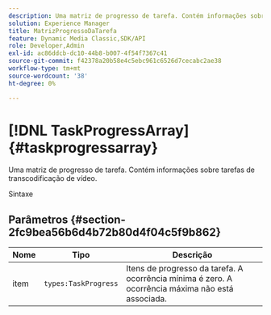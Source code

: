 ```yaml
---
description: Uma matriz de progresso de tarefa. Contém informações sobre tarefas de transcodificação de vídeo.
solution: Experience Manager
title: MatrizProgressoDaTarefa
feature: Dynamic Media Classic,SDK/API
role: Developer,Admin
exl-id: ac86ddcb-dc10-44b8-b007-4f54f7367c41
source-git-commit: f42378a20b58e4c5ebc961c6526d7cecabc2ae38
workflow-type: tm+mt
source-wordcount: '38'
ht-degree: 0%

---
```


# [!DNL TaskProgressArray]{#taskprogressarray}

Uma matriz de progresso de tarefa. Contém informações sobre tarefas de transcodificação de vídeo.

Sintaxe

## Parâmetros {#section-2fc9bea56b6d4b72b80d4f04c5f9b862}

| Nome | Tipo | Descrição |
|---|---|---|
| item | `types:TaskProgress` | Itens de progresso da tarefa. A ocorrência mínima é zero. A ocorrência máxima não está associada. |
